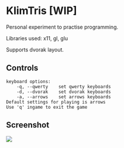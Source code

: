 # KlimTris [WIP]

Personal experiment to practise programming.

Libraries used: x11, gl, glu

Supports dvorak layout.

## Controls

```
keyboard options:
	-q, --qwerty	set qwerty keyboards
	-d, --dvorak	set dvorak keyboards
	-a, --arrows	set arrows keyboards
Default settings for playing is arrows
Use 'q' ingame to exit the game
```

## Screenshot

![](https://k11m1.eu/imgs/klimtris_demo1.png)

